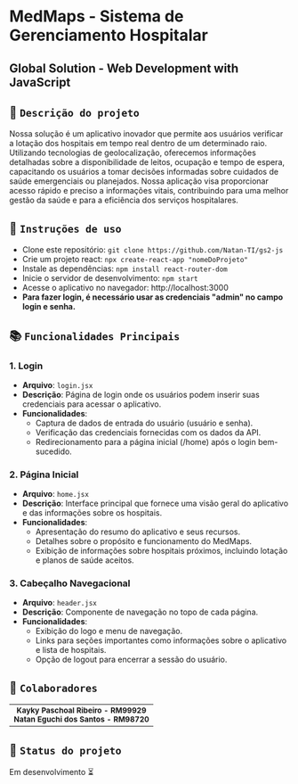 # MedMaps - Sistema de Gerenciamento Hospitalar
## Global Solution - Web Development with JavaScript

## :memo: `Descrição do projeto` 

Nossa solução é um aplicativo inovador que permite aos usuários verificar a lotação dos hospitais em tempo real dentro de um determinado raio. Utilizando tecnologias de geolocalização, oferecemos informações detalhadas sobre a disponibilidade de leitos, ocupação e tempo de espera, capacitando os usuários a tomar decisões informadas sobre cuidados de saúde emergenciais ou planejados. Nossa aplicação visa proporcionar acesso rápido e preciso a informações vitais, contribuindo para uma melhor gestão da saúde e para a eficiência dos serviços hospitalares.


## :seedling: `Instruções de uso`

- Clone este repositório: `git clone https://github.com/Natan-TI/gs2-js`
- Crie um projeto react: `npx create-react-app "nomeDoProjeto"`
- Instale as dependências: `npm install react-router-dom`
- Inicie o servidor de desenvolvimento: `npm start`
- Acesse o aplicativo no navegador: http://localhost:3000
- <b>Para fazer login, é necessário usar as credenciais "admin" no campo login e senha.</b>


## :books: `Funcionalidades Principais` 

### 1. Login
* <b>Arquivo</b>: `login.jsx`
* <b>Descrição</b>: Página de login onde os usuários podem inserir suas credenciais para acessar o aplicativo.
* <b>Funcionalidades</b>:
    * Captura de dados de entrada do usuário (usuário e senha).
    * Verificação das credenciais fornecidas com os dados da API.
    * Redirecionamento para a página inicial (/home) após o login bem-sucedido.
### 2. Página Inicial
* <b>Arquivo</b>: `home.jsx`
* <b>Descrição</b>: Interface principal que fornece uma visão geral do aplicativo e das informações sobre os hospitais.
* <b>Funcionalidades</b>:
    * Apresentação do resumo do aplicativo e seus recursos.
    * Detalhes sobre o propósito e funcionamento do MedMaps.
    * Exibição de informações sobre hospitais próximos, incluindo lotação e planos de saúde aceitos.
### 3. Cabeçalho Navegacional
* <b>Arquivo</b>: `header.jsx`
* <b>Descrição</b>: Componente de navegação no topo de cada página.
* <b>Funcionalidades</b>:
    * Exibição do logo e menu de navegação.
    * Links para seções importantes como informações sobre o aplicativo e lista de hospitais.
    * Opção de logout para encerrar a sessão do usuário.


## :handshake: `Colaboradores`

<table>
  <tr>
    <td align="center">
        <sub>
          <b>Kayky Paschoal Ribeiro - RM99929</b>
          <br>
        </sub>
        <sub>
          <b>Natan Eguchi dos Santos - RM98720</b>
          <br>
        </sub>
    </td>
  </tr>
</table>

## :dart: `Status do projeto`

Em desenvolvimento :hourglass_flowing_sand: